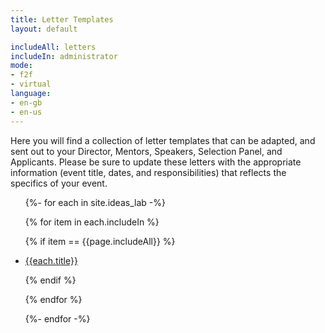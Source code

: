 ```yaml
---
title: Letter Templates
layout: default

includeAll: letters
includeIn: administrator
mode:
- f2f
- virtual
language:
- en-gb
- en-us
---
```


Here you will find a collection of letter templates that can be adapted, and sent out to your Director, Mentors, Speakers, Selection Panel, and Applicants. Please be sure to update these letters with the appropriate information (event title, dates, and responsibilities) that reflects the specifics of your event.




<ul>
{%- for each in site.ideas_lab -%}

{% for item in each.includeIn %}

{% if item == {{page.includeAll}} %}

<li><a href="{{each.url}}">{{each.title}}</a></li>




{% endif %}

{% endfor %}

{%- endfor -%}
</ul>